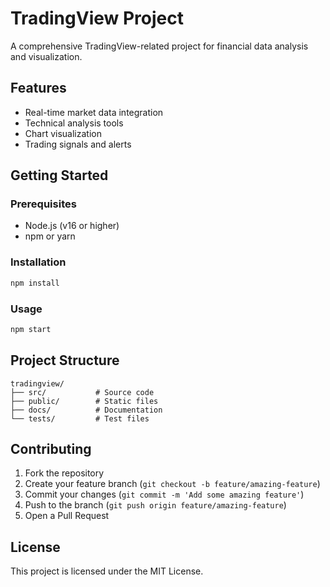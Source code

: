 # TradingView Project

A comprehensive TradingView-related project for financial data analysis and visualization.

## Features

- Real-time market data integration
- Technical analysis tools
- Chart visualization
- Trading signals and alerts

## Getting Started

### Prerequisites

- Node.js (v16 or higher)
- npm or yarn

### Installation

```bash
npm install
```

### Usage

```bash
npm start
```

## Project Structure

```
tradingview/
├── src/           # Source code
├── public/        # Static files
├── docs/          # Documentation
└── tests/         # Test files
```

## Contributing

1. Fork the repository
2. Create your feature branch (`git checkout -b feature/amazing-feature`)
3. Commit your changes (`git commit -m 'Add some amazing feature'`)
4. Push to the branch (`git push origin feature/amazing-feature`)
5. Open a Pull Request

## License

This project is licensed under the MIT License.
